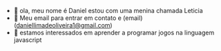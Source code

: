 - 👋 ola, meu nome é Daniel estou com uma menina chamada Leticia
- 👀 Meu email para entrar em contato e (email)(daniellimadeoliveira1@gmail.com)
- 🌱 estamos interessados em aprender a programar jogos na linguagem javascript 
